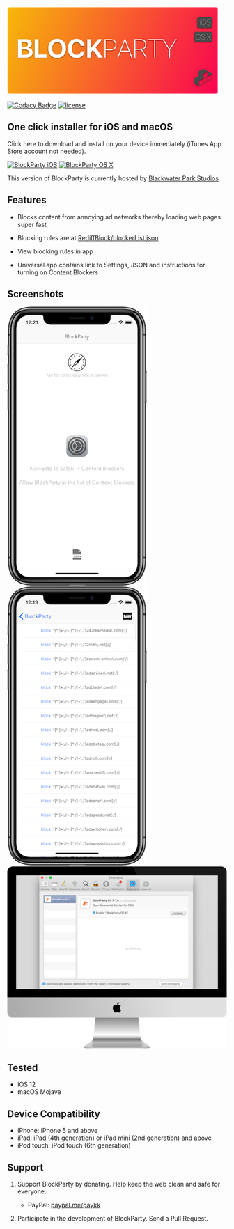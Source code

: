 ![BlockParty](blockparty-logo.png)

[![Codacy Badge](https://api.codacy.com/project/badge/Grade/82ada998bee343eeac33ef772316427a)](https://www.codacy.com/app/krish.kumar/BlockParty?utm_source=github.com&utm_medium=referral&utm_content=krishkumar/BlockParty&utm_campaign=badger)
[![license](https://img.shields.io/github/license/mashape/apistatus.svg?maxAge=2592000)](LICENSE)

## One click installer for iOS and macOS

Click here to download and install on your device immediately (iTunes App Store account not needed).

[![BlockParty iOS](https://blackwaterparkstudios.com/img/download-blockparty-ios@2x.png)](https://blackwaterparkstudios.com/blockparty/) [![BlockParty OS X](https://blackwaterparkstudios.com/img/download-blockparty-mac@2x.png)](https://github.com/krishkumar/BlockParty/blob/master/BlockParty%20-%20Desktop%20Safari/distributable/BlockParty.safariextz?raw=true)


This version of BlockParty is currently hosted by [Blackwater Park Studios](https://blackwaterparkstudios.com).

## Features

- Blocks content from annoying ad networks thereby loading web pages super fast

- Blocking rules are at [RediffBlock/blockerList.json](RediffBlock/blockerList.json)

- View blocking rules in app

- Universal app contains link to Settings, JSON and instructions for turning on Content Blockers

## Screenshots

![Screen1](Screenshot01.png)
![Screen2](Screenshot02.png)
![Screen3](Screenshot03.png)

## Tested

- iOS 12
- macOS Mojave

## Device Compatibility

- iPhone: iPhone 5 and above
- iPad: iPad (4th generation) or iPad mini (2nd generation) and above
- iPod touch: iPod touch (6th generation)

## Support

1. Support BlockParty by donating. Help keep the web clean and safe for everyone.
     - PayPal: [paypal.me/paykk][b4c6038a]


2. Participate in the development of BlockParty. Send a Pull Request.


[b4c6038a]: http://paypal.me/paykk "paypal.me/paykk"
